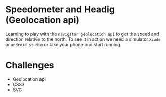 # Speedometer and Headig (Geolocation api)

Learning to play with the `navigator geolocation api` to get the speed and direction relative to the north. To see it in action we need a simulator `Xcode` or `android studio` or take your phone and start running.

# Challenges 
- Geolocation api
- CSS3
- SVG
 